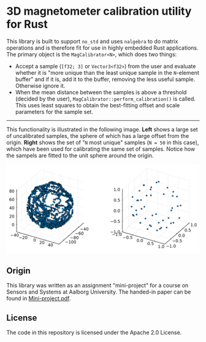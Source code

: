 # 3D magnetometer calibration utility for Rust

This library is built to support `no_std` and uses `nalgebra` to do matrix operations and is therefore fit for use in highly embedded Rust applications. The primary object is the `MagCalibrator<N>`, which does two things:
- Accept a sample (`[f32; 3]` or `Vector3<f32>`) from the user and evaluate whether it is "more unique than the least unique sample in the `N`-element buffer" and if it is, add it to the buffer, removing the less useful sample. Otherwise ignore it.
- When the mean distance between the samples is above a threshold (decided by the user), `MagCalibrator::perform_calibration()` is called. This uses least squares to obtain the best-fitting offset and scale parameters for the sample set. 

---

This functionality is illustrated in the following image. **Left** shows a large set of uncalibrated samples, the sphere of which has a large offset from the origin.
**Right** shows the set of "`N` most unique" samples (`N = 50` in this case), which have been used for calibrating the same set of samples. Notice how the sampels are fitted to the unit sphere around the origin.

<center>
    <img src="illustration.png" alt="Illustration of how a realatively small number of samples are use for calibration">
</center>

## Origin
This library was written as an assignment "mini-project" for a course on Sensors and Systems at Aalborg University. The handed-in paper can be found in [Mini-project.pdf](Mini-project.pdf).

## License
The code in this repository is licensed under the Apache 2.0 License.
